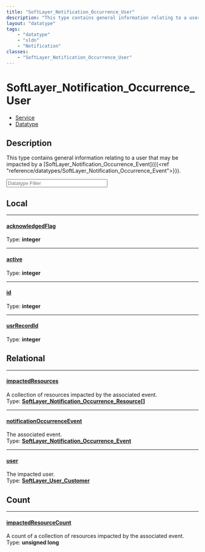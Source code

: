 ```yaml
---
title: "SoftLayer_Notification_Occurrence_User"
description: "This type contains general information relating to a user that may be impacted by a [SoftLayer_Notification_Occurrence_E... "
layout: "datatype"
tags:
    - "datatype"
    - "sldn"
    - "Notification"
classes:
    - "SoftLayer_Notification_Occurrence_User"
---
```


# SoftLayer_Notification_Occurrence_User
<div id='service-datatype'>
    <ul id='sldn-reference-tabs'>
    <li id='service'> <a href='/reference/services/SoftLayer_Notification_Occurrence_User' >Service</a></li>    <li id='datatype'> <a href='/reference/datatypes/SoftLayer_Notification_Occurrence_User' >Datatype</a></li>
    </ul>
</div>

## Description 


This type contains general information relating to a user that may be impacted by a [SoftLayer_Notification_Occurrence_Event]({{<ref "reference/datatypes/SoftLayer_Notification_Occurrence_Event">}}). 





<!-- Filer BEGIN -->
<div class="view-filters">
        <div class="clearfix">
            <div class="search-input-box">
                <input placeholder="Datatype Filter" onkeyup="titleSearch(inputId='prop-input', divId='properties', elementClass='prop-row')" 
                    type="text" id="prop-input" value="" size="30" maxlength="128" class="form-text">
            </div>
        </div>
</div>
<!-- Filer END -->

<div id="properties" class="content">
<div id="localProperties" class="prop-content" >

## Local
<div class="prop-row">

-----
[acknowledgedFlag]: #acknowledgedflag
#### [acknowledgedFlag]
  
<span class="type-label">Type: </span>**integer**  



</div>
<div class="prop-row">

-----
[active]: #active
#### [active]
  
<span class="type-label">Type: </span>**integer**  



</div>
<div class="prop-row">

-----
[id]: #id
#### [id]
  
<span class="type-label">Type: </span>**integer**  



</div>
<div class="prop-row">

-----
[usrRecordId]: #usrrecordid
#### [usrRecordId]
  
<span class="type-label">Type: </span>**integer**  



</div>
</div>
<!-- LOCAL PROPERTY END -->

<div id="relationalProperties"  class="prop-content" >

## Relational
<div class="prop-row">

-----
[impactedResources]: #impactedresources
#### [impactedResources]
A collection of resources impacted by the associated event.  
<span class="type-label">Type: </span>**<a href='/reference/datatypes/SoftLayer_Notification_Occurrence_Resource'>SoftLayer_Notification_Occurrence_Resource[] </a>**  



</div>
<div class="prop-row">

-----
[notificationOccurrenceEvent]: #notificationoccurrenceevent
#### [notificationOccurrenceEvent]
The associated event.  
<span class="type-label">Type: </span>**<a href='/reference/datatypes/SoftLayer_Notification_Occurrence_Event'>SoftLayer_Notification_Occurrence_Event </a>**  



</div>
<div class="prop-row">

-----
[user]: #user
#### [user]
The impacted user.  
<span class="type-label">Type: </span>**<a href='/reference/datatypes/SoftLayer_User_Customer'>SoftLayer_User_Customer </a>**  



</div>

## Count
<div class="prop-row">

-----
[impactedResourceCount]: #impactedresourcecount
#### [impactedResourceCount]
A count of a collection of resources impacted by the associated event.   
<span class="type-label">Type: </span>**unsigned long**  



</div>
</div>


